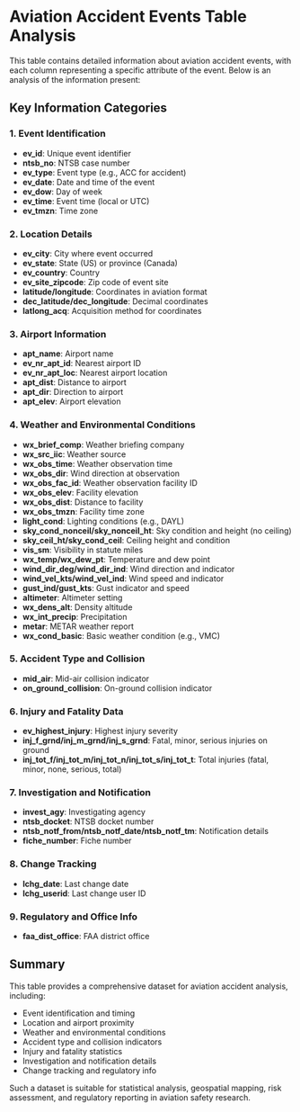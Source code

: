 # Aviation Accident Events Table Analysis

This table contains detailed information about aviation accident events, with each column representing a specific attribute of the event. Below is an analysis of the information present:

## Key Information Categories

### 1. Event Identification
- **ev_id**: Unique event identifier
- **ntsb_no**: NTSB case number
- **ev_type**: Event type (e.g., ACC for accident)
- **ev_date**: Date and time of the event
- **ev_dow**: Day of week
- **ev_time**: Event time (local or UTC)
- **ev_tmzn**: Time zone

### 2. Location Details
- **ev_city**: City where event occurred
- **ev_state**: State (US) or province (Canada)
- **ev_country**: Country
- **ev_site_zipcode**: Zip code of event site
- **latitude/longitude**: Coordinates in aviation format
- **dec_latitude/dec_longitude**: Decimal coordinates
- **latlong_acq**: Acquisition method for coordinates

### 3. Airport Information
- **apt_name**: Airport name
- **ev_nr_apt_id**: Nearest airport ID
- **ev_nr_apt_loc**: Nearest airport location
- **apt_dist**: Distance to airport
- **apt_dir**: Direction to airport
- **apt_elev**: Airport elevation

### 4. Weather and Environmental Conditions
- **wx_brief_comp**: Weather briefing company
- **wx_src_iic**: Weather source
- **wx_obs_time**: Weather observation time
- **wx_obs_dir**: Wind direction at observation
- **wx_obs_fac_id**: Weather observation facility ID
- **wx_obs_elev**: Facility elevation
- **wx_obs_dist**: Distance to facility
- **wx_obs_tmzn**: Facility time zone
- **light_cond**: Lighting conditions (e.g., DAYL)
- **sky_cond_nonceil/sky_nonceil_ht**: Sky condition and height (no ceiling)
- **sky_ceil_ht/sky_cond_ceil**: Ceiling height and condition
- **vis_sm**: Visibility in statute miles
- **wx_temp/wx_dew_pt**: Temperature and dew point
- **wind_dir_deg/wind_dir_ind**: Wind direction and indicator
- **wind_vel_kts/wind_vel_ind**: Wind speed and indicator
- **gust_ind/gust_kts**: Gust indicator and speed
- **altimeter**: Altimeter setting
- **wx_dens_alt**: Density altitude
- **wx_int_precip**: Precipitation
- **metar**: METAR weather report
- **wx_cond_basic**: Basic weather condition (e.g., VMC)

### 5. Accident Type and Collision
- **mid_air**: Mid-air collision indicator
- **on_ground_collision**: On-ground collision indicator

### 6. Injury and Fatality Data
- **ev_highest_injury**: Highest injury severity
- **inj_f_grnd/inj_m_grnd/inj_s_grnd**: Fatal, minor, serious injuries on ground
- **inj_tot_f/inj_tot_m/inj_tot_n/inj_tot_s/inj_tot_t**: Total injuries (fatal, minor, none, serious, total)

### 7. Investigation and Notification
- **invest_agy**: Investigating agency
- **ntsb_docket**: NTSB docket number
- **ntsb_notf_from/ntsb_notf_date/ntsb_notf_tm**: Notification details
- **fiche_number**: Fiche number

### 8. Change Tracking
- **lchg_date**: Last change date
- **lchg_userid**: Last change user ID

### 9. Regulatory and Office Info
- **faa_dist_office**: FAA district office

## Summary

This table provides a comprehensive dataset for aviation accident analysis, including:
- Event identification and timing
- Location and airport proximity
- Weather and environmental conditions
- Accident type and collision indicators
- Injury and fatality statistics
- Investigation and notification details
- Change tracking and regulatory info

Such a dataset is suitable for statistical analysis, geospatial mapping, risk assessment, and regulatory reporting in aviation safety research.
